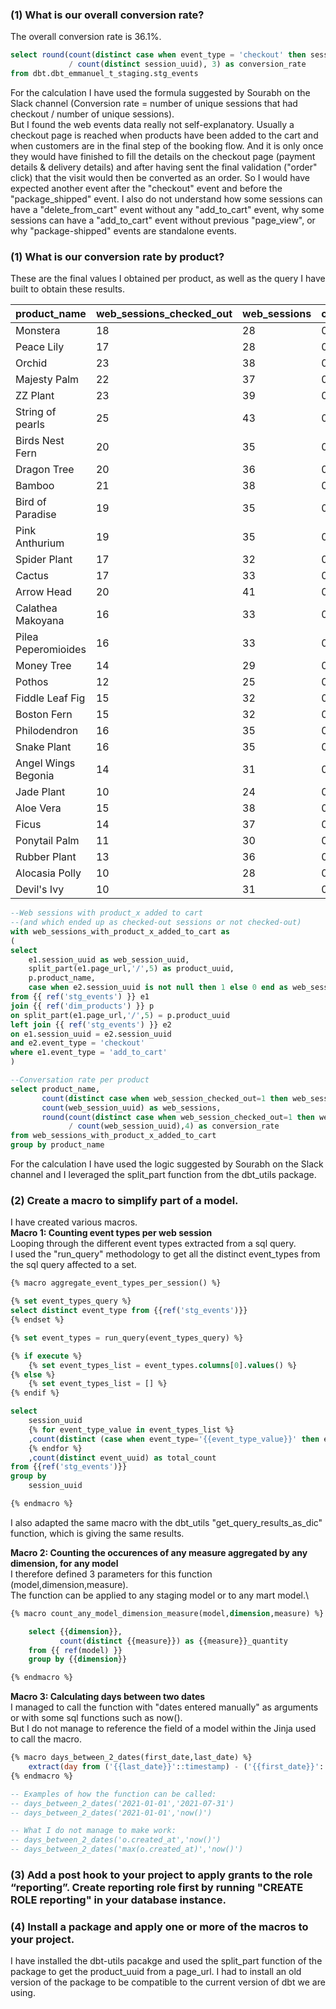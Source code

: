 ### (1) What is our overall conversion rate?
The overall conversion rate is 36.1%.
```sql
select round(count(distinct case when event_type = 'checkout' then session_uuid end)::numeric
             / count(distinct session_uuid), 3) as conversion_rate
from dbt.dbt_emmanuel_t_staging.stg_events
```
For the calculation I have used the formula suggested by Sourabh on the Slack channel (Conversion rate = number of unique sessions that had checkout / number of unique sessions).\
But I found the web events data really not self-explanatory.
Usually a checkout page is reached when products have been added to the cart and when customers are in the final step of the booking flow. And it is only once they would have finished to fill the details on the checkout page (payment details & delivery details) and after having sent the final validation ("order" click) that the visit would then be converted as an order.
So I would have expected another event after the "checkout" event and before the "package_shipped" event.
I also do not understand how some sessions can have a "delete_from_cart" event without any "add_to_cart" event, why some sessions can have a "add_to_cart" event without previous "page_view", or why "package-shipped" events are standalone events.

### (1) What is our conversion rate by product?
These are the final values I obtained per product, as well as the query I have built to obtain these results.

|   product_name     | web_sessions_checked_out | web_sessions | conversion_rate |
|--------------------|--------------------------|--------------|-----------------|
| Monstera           |                       18 |           28 |          0.6429 |
| Peace Lily         |                       17 |           28 |          0.6071 |
| Orchid             |                       23 |           38 |          0.6053 |
| Majesty Palm       |                       22 |           37 |          0.5946 |
| ZZ Plant           |                       23 |           39 |          0.5897 |
| String of pearls   |                       25 |           43 |          0.5814 |
| Birds Nest Fern    |                       20 |           35 |          0.5714 |
| Dragon Tree        |                       20 |           36 |          0.5556 |
| Bamboo             |                       21 |           38 |          0.5526 |
| Bird of Paradise   |                       19 |           35 |          0.5429 | 
| Pink Anthurium     |                       19 |           35 |          0.5429 |
| Spider Plant       |                       17 |           32 |          0.5313 |
| Cactus             |                       17 |           33 |          0.5152 |
| Arrow Head         |                       20 |           41 |          0.4878 | 
| Calathea Makoyana  |                       16 |           33 |          0.4848 |
| Pilea Peperomioides|                       16 |           33 |          0.4848 |
| Money Tree         |                       14 |           29 |          0.4828 |
| Pothos             |                       12 |           25 |          0.4800 |
| Fiddle Leaf Fig    |                       15 |           32 |          0.4688 |
| Boston Fern        |                       15 |           32 |          0.4688 |
| Philodendron       |                       16 |           35 |          0.4571 |
| Snake Plant        |                       16 |           35 |          0.4571 |
| Angel Wings Begonia|                       14 |           31 |          0.4516 |
| Jade Plant         |                       10 |           24 |          0.4167 |
| Aloe Vera          |                       15 |           38 |          0.3947 |
| Ficus              |                       14 |           37 |          0.3784 |
| Ponytail Palm      |                       11 |           30 |          0.3667 |
| Rubber Plant       |                       13 |           36 |          0.3611 |
| Alocasia Polly     |                       10 |           28 |          0.3571 |
| Devil's Ivy        |                       10 |           31 |          0.3226 |

```sql
--Web sessions with product_x added to cart 
--(and which ended up as checked-out sessions or not checked-out)
with web_sessions_with_product_x_added_to_cart as
(
select 
    e1.session_uuid as web_session_uuid,
    split_part(e1.page_url,'/',5) as product_uuid,
    p.product_name,
    case when e2.session_uuid is not null then 1 else 0 end as web_session_checked_out
from {{ ref('stg_events') }} e1 
join {{ ref('dim_products') }} p
on split_part(e1.page_url,'/',5) = p.product_uuid
left join {{ ref('stg_events') }} e2
on e1.session_uuid = e2.session_uuid
and e2.event_type = 'checkout'
where e1.event_type = 'add_to_cart' 
)

--Conversation rate per product
select product_name,
       count(distinct case when web_session_checked_out=1 then web_session_uuid end) as web_sessions_checked_out,
       count(web_session_uuid) as web_sessions,
       round(count(distinct case when web_session_checked_out=1 then web_session_uuid end)::numeric 
             / count(web_session_uuid),4) as conversion_rate
from web_sessions_with_product_x_added_to_cart
group by product_name
```
For the calculation I have used the logic suggested by Sourabh on the Slack channel and I leveraged the split_part function from the dbt_utils package.

### (2) Create a macro to simplify part of a model.
I have created various macros.\
**Macro 1: Counting event types per web session**\
Looping through the different event types extracted from a sql query.\
I used the "run_query" methodology to get all the distinct event_types from the sql query affected to a set.
```sql 
{% macro aggregate_event_types_per_session() %}

{% set event_types_query %}
select distinct event_type from {{ref('stg_events')}}
{% endset %}

{% set event_types = run_query(event_types_query) %}

{% if execute %}
    {% set event_types_list = event_types.columns[0].values() %}
{% else %}
    {% set event_types_list = [] %}
{% endif %}

select
    session_uuid
    {% for event_type_value in event_types_list %}
    ,count(distinct (case when event_type='{{event_type_value}}' then event_uuid end)) as "{{event_type_value}}_count"
    {% endfor %}
    ,count(distinct event_uuid) as total_count
from {{ref('stg_events')}} 
group by 
    session_uuid

{% endmacro %}
```
I also adapted the same macro with the dbt_utils "get_query_results_as_dic" function, which is giving the same results.

**Macro 2: Counting the occurences of any measure aggregated by any dimension, for any model** \
I therefore defined 3 parameters for this function (model,dimension,measure).\
The function can be applied to any staging model or to any mart model.\
```sql 
{% macro count_any_model_dimension_measure(model,dimension,measure) %}

    select {{dimension}},
           count(distinct {{measure}}) as {{measure}}_quantity        
    from {{ ref(model) }}
    group by {{dimension}}

{% endmacro %}
```
**Macro 3: Calculating days between two dates**\
I managed to call the function with "dates entered manually" as arguments or with some sql functions such as now().\
But I do not manage to reference the field of a model within the Jinja used to call the macro.
```sql 
{% macro days_between_2_dates(first_date,last_date) %}
    extract(day from ('{{last_date}}'::timestamp) - ('{{first_date}}'::timestamp))
{% endmacro %}

-- Examples of how the function can be called:
-- days_between_2_dates('2021-01-01','2021-07-31')
-- days_between_2_dates('2021-01-01','now()')

-- What I do not manage to make work:
-- days_between_2_dates('o.created_at','now()')
-- days_between_2_dates('max(o.created_at)','now()')  
```

### (3) Add a post hook to your project to apply grants to the role “reporting”. Create reporting role first by running "CREATE ROLE reporting" in your database instance.




### (4) Install a package and apply one or more of the macros to your project.
I have installed the dbt-utils pacakge and used the split_part function of the package to get the product_uuid from a page_url.
I had to install an old version of the package to be compatible to the current version of dbt we are using.

